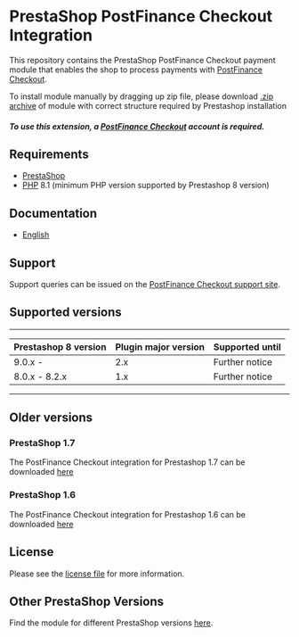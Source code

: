 # PrestaShop PostFinance Checkout Integration
This repository contains the PrestaShop PostFinance Checkout payment module that enables the shop to process payments with [PostFinance Checkout](https://postfinance.ch/en/business/products/e-commerce/postfinance-checkout-all-in-one.html).

To install module manually by dragging up zip file, please download [.zip archive](https://plugin-documentation.postfinance-checkout.ch/pfpayments/prestashop/2.0.1/postfinancecheckout.zip) of module with correct structure required by Prestashop installation

##### To use this extension, a [PostFinance Checkout](https://checkout.postfinance.ch/en-ch/user/signup) account is required.

## Requirements

* [PrestaShop](https://www.prestashop.com/)
* [PHP](http://php.net/) 8.1 (minimum PHP version supported by Prestashop 8 version)

## Documentation

* [English](https://plugin-documentation.postfinance-checkout.ch/pfpayments/prestashop/2.0.1/docs/en/documentation.html)

## Support

Support queries can be issued on the [PostFinance Checkout support site](https://www.postfinance.ch/en/business/support.html).

## Supported versions

____________________________________________________________________________
| Prestashop 8 version   | Plugin major version   | Supported until        |
|------------------------|------------------------|------------------------|
| 9.0.x -                | 2.x                    | Further notice         |
| 8.0.x - 8.2.x          | 1.x                    | Further notice         |
----------------------------------------------------------------------------

## Older versions

### PrestaShop 1.7
The PostFinance Checkout integration for Prestashop 1.7 can be downloaded [here](https://github.com/pfpayments/prestashop-1.7)

### PrestaShop 1.6
The PostFinance Checkout integration for Prestashop 1.6 can be downloaded [here](https://github.com/pfpayments/prestashop-1.6)

## License

Please see the [license file](https://github.com/pfpayments/prestashop/blob/2.0.1/LICENSE) for more information.

## Other PrestaShop Versions

Find the module for different PrestaShop versions [here](../../../prestashop).

